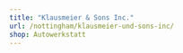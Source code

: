 ```yaml
---
title: "Klausmeier & Sons Inc."
url: /nottingham/klausmeier-und-sons-inc/
shop: Autowerkstatt
---
```


